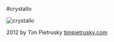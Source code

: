 #crystallo

![crystallo](https://raw.github.com/TimPietrusky/crystallo/master/img/crystallo_big.png)

2012 by Tim Pietrusky
[timpietrusky.com](http://timpietrusky.com)